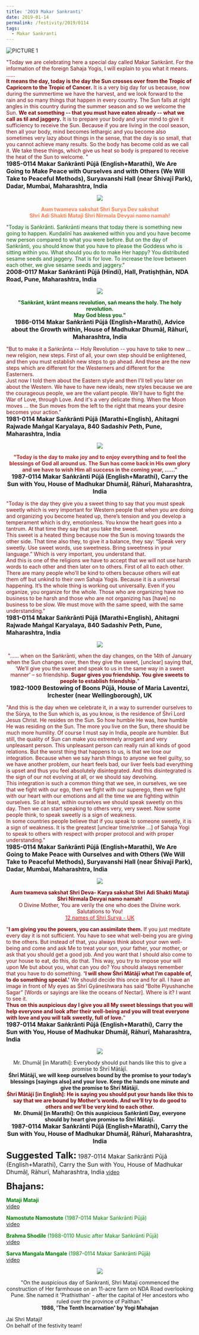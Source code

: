 ```yaml
---
title: '2019 Makar Sankranti'
date: 2019-01-14
permalink: /festivity/2019/0114
tags:
  - Makar Sankranti
---
```


![PICTURE 1](/images/image1.png)

<p>
<font color="DarkRed">"Today we are celebrating here a special day called Makar Saṅkrānt. For the information of the foreign Sahaja Yogis, I will explain to you what it means.<br>
......<br>
<b>It means the day, today is the day the Sun crosses over from the Tropic of Capricorn to the Tropic of Cancer.</b> It is a very big day for us because, now during the summertime we have the harvest, and we look forward to the rain and so many things that happen in every country. The Sun falls at right angles in this country during the summer season and so we welcome the Sun. <b>We eat something -- that you must have eaten already -- what we call as til and jaggery.</b> It is to prepare your body and your mind to give it sufficiency to receive the Sun. Because if you are living in the cool season, then all your body, mind becomes lethargic and you become also sometimes very lazy about things in the sense, that the day is so small, that you cannot achieve many results. So the body has become cold as we call it. We take these things, which give us heat so body is prepared to receive the heat of the Sun to welcome. "</font><br>
<font size="+0"><b>1985-0114 Makar Saṅkrānti Pūjā (English+Marathi), We Are Going to Make Peace with Ourselves and with Others (We Will Take to Peaceful Methods), Suryavanshi Hall (near Śhivajī Park), Dadar, Mumbai, Maharashtra, India</b></font>
</p>

<div style="text-align: center"><img src="/images/image117.png" /></div>

<p style="color:Coral; text-align:center;">
<b>Aum twameva sakshat Shri Surya Dev sakshat<br>
Shri Adi Shakti Mataji Shri Nirmala Devyai namo namah!</b><br>
</p>

<p>
<font color="DarkGreen">"Today is Saṅkrānti. Saṅkrānti means that today there is something new going to happen. Kuṇḍalinī has awakened within you and you have become new person compared to what you were before. But on the day of Saṅkrānti, you should know that you have to please the Goddess who is sitting within you.
What should you do to make Her happy? You distributed sesame seeds and jaggery. That is for love. To increase the love between each other, we give sesame seeds and jaggery."</font><br>
<font size="+0"><b>2008-0117 Makar Saṅkrānti Pūjā (Hindi), Hall, Pratiṣhṭhān, NDA Road, Pune, Maharashtra, India</b></font>
</p>

<div style="text-align: center"><img src="/images/image118.png" /></div>

<p style="text-align:center;">
<font color="DarkGreen"><b>"Saṅkrānt, krānt means revolution, saṅ means the holy. The holy revolution.<br>
May God bless you."</b></font><br>
<font size="+0"><b>1986-0114 Makar Saṅkrānti Pūjā (English+Marathi), Advice about the Growth within, House of Madhukar Dhumāḷ, Rāhurī, Maharashtra, India</b></font>
</p>

<p>
<font color="DarkRed">"But to make it a Saṅkrānta -- Holy Revolution -- you have to take to new ... new religion, new steps. First of all, your own step should be enlightened, and then you must establish new steps to go ahead. And these are the new steps which are different for the Westerners and different for the Easterners.<br>
Just now I told them about the Eastern style and then I'll tell you later on about the Western. We have to have new ideals, new styles because we are the courageous people, we are the valiant people. We'll have to fight the War of Love, through Love. And it's a very delicate thing. When the Moon moves ... the Sun moves from the left to the right that means your desire becomes your action."</font><br>
<font size="+0"><b>1981-0114 Makar Saṅkrānti Pūjā (Marathi+English), Ahitagni Rajwade Maṅgal Karyalaya, 840 Sadashiv Peth, Pune, Maharashtra, India</b></font>
</p>	

<div style="text-align: center"><img src="/images/image119.png" /></div>

<p style="text-align:center;">
<font color="FireBrick"><b>"Today is the day to make joy and to enjoy everything and to feel the blessings of God all around us. 
The Sun has come back in His own glory and we have to wish Him all success in the coming year, ......"</b></font><br>
<font size="+0"><b>1987-0114 Makar Saṅkrānti Pūjā (English+Marathi), Carry the Sun with You, House of Madhukar Dhumāḷ, Rāhurī, Maharashtra, India</b></font>
</p>

<p>
<font color="DarkRed">"Today is the day they give you a sweet thing to say that you must speak sweetly which is very important for Western people that when you are doing and organizing you become heated up, there’s tension and you develop a temperament which is dry, emotionless. You know the heart goes into a tantrum. At that time they say that you take the sweet.<br>
This sweet is a heated thing because now the Sun is moving towards the other side. That time also they, to give it a balance, they say: “Speak very sweetly. Use sweet words, use sweetness. Bring sweetness in your language.” Which is very important, you understand that.<br>
And this is one of the religions we have to accept that we will not use harsh words to each other and then later on to others. First of all to each other. There are many people who’ll be kind to others because others will eat them off but unkind to their own Sahaja Yogis. Because it is a universal happening. It’s the whole thing is working out universally. Even if you organize, you organize for the whole. Those who are organizing have no business to be harsh and those who are not organizing has [have] no business to be slow. We must move with the same speed, with the same understanding."</font><br>
<font size="+0"><b>1981-0114 Makar Saṅkrānti Pūjā (Marathi+English), Ahitagni Rajwade Maṅgal Karyalaya, 840 Sadashiv Peth, Pune, Maharashtra, India</b></font>
</p>

<div style="text-align: center"><img src="/images/image120.png" /></div>

<p style="text-align:center;">
<font color="DarkRed">"...... when on the Saṅkrānti, when the day changes, on the 14th of January when the Sun changes over, then they give the sweet, [unclear] saying that, ‘We’ll give you the sweet and speak to us in the same way in a sweet manner’ – so friendship. <b>Sugar gives you friendship. You give sweets to people to establish friendship.</b>"</font><br>
<font size="+0"><b>1982-1009 Bestowing of Boons Pūjā, House of Maria Laventzi, Irchester (near Wellingborough), UK</b></font>
</p>

<p>
<font color="DarkRed">"And this is the day when we celebrate it, in a way to surrender ourselves to the Sūrya, to the Sun which is, as you know, is the residence of Śhrī Lord Jesus Christ. He resides on the Sun. So how humble He was, how humble He was residing on the Sun. The more you live on the Sun, there should be much more humility. Of course I must say in India, people are humbler. But still, the quality of Sun can make you extremely arrogant and very unpleasant person. This unpleasant person can really ruin all kinds of good relations. But the worst thing that happens to us, is that we lose our integration. Because when we say harsh things to anyone we feel guilty, so we have another problem, our heart feels bad, our liver feels bad everything is upset and thus you feel absolutely disintegrated. And this disintegrated is the sign of our not evolving at all, or we should say devolving.<br>
This integration is such a common thing that we see, in ourselves, we see that we fight with our ego, then we fight with our superego, then we fight with our heart with our emotions and all the time we are fighting within ourselves. So at least, within ourselves we should speak sweetly on this day. Then we can start speaking to others very, very sweet. Now some people think, to speak sweetly is a sign of weakness.<br>
In some countries people believe that if you speak to someone sweetly, it is a sign of weakness. It is the greatest [unclear time/strike ...] of Sahaja Yogi to speak to others with respect with proper protocol and with proper understanding."</font><br>
<font size="+0"><b>1985-0114 Makar Saṅkrānti Pūjā (English+Marathi), We Are Going to Make Peace with Ourselves and with Others (We Will Take to Peaceful Methods), Suryavanshi Hall (near Śhivajī Park), Dadar, Mumbai, Maharashtra, India</b></font>
</p>

<div style="text-align: center"><img src="/images/image121.png" /></div>

<p style="text-align:center;">
<font color="DarkRed"><b>Aum twameva sakshat Shri Deva- Karya sakshat Shri Adi Shakti Mataji Shri Nirmala Devyai namo namah!</b><br>
O Divine Mother, You are verily the one who does the Divine work. Salutations to You!</font><br>
<a href="https://www.youtube.com/watch?v=jqmPOEnU9tg"> <font color="red">12 names of Shri Surya - UK</font></a><br>
</p>

<p>
<font color="DarkRed">"<b>I am giving you the powers, you can assimilate them.</b> If you just meditate every day it is not sufficient. You have to see what well-being you are giving to the others. But instead of that, you always think about your own well-being and come and ask Me to treat your son, your father, your mother, or ask that you should get a good job. And you want that I should also come to your house to eat, do this, do that. This way, you try to impose your will upon Me but about you, what can you do? You should always remember that you have to do something. <b>'I will show Śhrī Mātājī what I’m capable of, to do something special.'</b> We should decide this once and for all. I have an image in front of My eyes as Śhrī Gyāneśhwara has said “Bolte Piyushanche Sagar” [Words or sayings are like the oceans of Nectar]. Where is it? I want to see it.<br>
<b>Thus on this auspicious day I give you all My sweet blessings that you will help everyone and look after their well-being and you will treat everyone with love and you will talk sweetly, full of love.</b>"</font><br>
<font size="+0"><b>1987-0114 Makar Saṅkrānti Pūjā (English+Marathi), Carry the Sun with You, House of Madhukar Dhumāḷ, Rāhurī, Maharashtra, India</b></font>
</p>

<div style="text-align: center"><img src="/images/image122.png" /></div>

<p style="text-align:center;">
Mr. Dhumāḷ [in Marathi]: Everybody should put hands like this to give a promise to Śhrī Mātājī.<br> 
<b>Śhrī Mātājī, we will keep ourselves bound by the promise to your today’s blessings [sayings also] and your love.
Keep the hands one minute and give the promise to Śhrī Mātājī.</b><br>
<font color="DarkRed"><b>Śhrī Mātājī [in English]: He is saying you should put your hands like this to say that we are bound by Mother’s words. And we’ll try to do good to others and we’ll be very kind to each other.</b></font><br>
<b>Mr. Dhumāḷ [in Marathi]: On this auspicious Saṅkrānti Day, everyone should by heart give promise to Śhrī Mātājī.</b><br>
<font size="+0"><b>1987-0114 Makar Saṅkrānti Pūjā (English+Marathi), Carry the Sun with You, House of Madhukar Dhumāḷ, Rāhurī, Maharashtra, India</b></font>
</p>

<font size="+2"><b>Suggested Talk:</b></font> 
<font size="+0">1987-0114 Makar Saṅkrānti Pūjā (English+Marathi), Carry the Sun with You, House of Madhukar Dhumāḷ, Rāhurī, Maharashtra, India</font>
<a href="https://www.youtube.com/watch?v=-93Ma5gJOeY"> video </a><br>

<font size="+2"><b>Bhajans:</b></font>

<p>
<font color="green"><b>Mataji Mataji</b></font><br>
<a href="https://www.youtube.com/watch?v=6ByVzklhnWU"> video</a><br>
</p>

<p>
<font color="green"><b>Namostute Namostute</b> (1987-0114 Makar Saṅkrānti Pūjā)</font><br>
<a href="https://vimeo.com/28872084">video</a>
</p>

<p>
<font color="green"><b>Brahma Shodile</b> (1988-0110 Music after Makar Saṅkrānti Pūjā)</font><br>
<a href="http://youtu.be/T9C8MIBqAxc">video</a>
</p>
 
<p>
<font color="green"><b>Sarva Mangala Mangale</b> (1987-0114 Makar Saṅkrānti Pūjā)</font><br>
<a href="http://youtu.be/T_myaTlqb4Y">video</a> 
</p>

<div style="text-align: center"><img src="/images/image159.png" /></div>

<p style="text-align:center;">
"On the auspicious day of Sankranti, Shri Mataji commenced the construction of Her farmhouse on an 11-acre farm on NDA Road overlooking Pune. 
She named it 'Prathisthan' - after the capital of Her ancestors who ruled over the province of Paithan."<br>
<b>1986, 'The Tenth Incarnation' by Yogi Mahajan</b>
</p>

Jai Shri Mataji!<br>
On behalf of the festivity team!